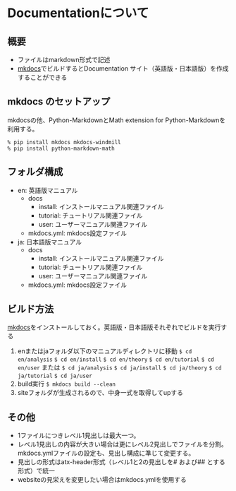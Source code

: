 # Documentationについて

## 概要

- ファイルはmarkdown形式で記述
- [mkdocs](http://www.mkdocs.org)でビルドするとDocumentation サイト（英語版・日本語版）を作成することができる

## mkdocs のセットアップ

mkdocsの他、Python-MarkdownとMath extension for Python-Markdownを利用する。

~~~
% pip install mkdocs mkdocs-windmill
% pip install python-markdown-math
~~~

## フォルダ構成

- en: 英語版マニュアル
    - docs
        - install: インストールマニュアル関連ファイル
        - tutorial: チュートリアル関連ファイル
        - user: ユーザーマニュアル関連ファイル
    - mkdocs.yml: mkdocs設定ファイル
- ja: 日本語版マニュアル
    - docs
        - install: インストールマニュアル関連ファイル
        - tutorial: チュートリアル関連ファイル
        - user: ユーザーマニュアル関連ファイル
    - mkdocs.yml: mkdocs設定ファイル

## ビルド方法

[mkdocs](http://www.mkdocs.org)をインストールしておく。英語版・日本語版それぞれでビルドを実行する

1. enまたはjaフォルダ以下のマニュアルディレクトリに移動
   ``` $ cd en/analysis ```
   ``` $ cd en/install ```
   ``` $ cd en/theory ```
   ``` $ cd en/tutorial ```
   ``` $ cd en/user ```
   または
   ``` $ cd ja/analysis ```
   ``` $ cd ja/install ```
   ``` $ cd ja/theory ```
   ``` $ cd ja/tutorial ```
   ``` $ cd ja/user ```
2. build実行
   ``` $ mkdocs build --clean ```
3. siteフォルダが生成されるので、中身一式を取得してupする

## その他

- 1ファイルにつきレベル1見出しは最大一つ。
- レベル1見出しの内容が大きい場合は更にレベル2見出しでファイルを分割。mkdocs.ymlファイルの設定も、見出し構成に準じて変更する。
- 見出しの形式はatx-header形式（レベル1と2の見出しを# および## とする形式）で統一
- websiteの見栄えを変更したい場合はmkdocs.ymlを使用する
